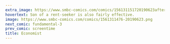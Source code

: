```yaml
---
extra_image: https://www.smbc-comics.com/comics/156131151720190623after.png
hovertext: Son of a rent-seeker is also fairly effective.
image: https://www.smbc-comics.com/comics/1561311476-20190623.png
next_comic: fundamental-3
prev_comic: screentime
title: Economist
---
```



